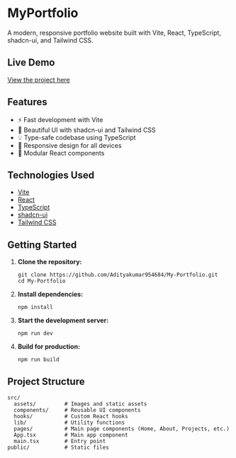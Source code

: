 # MyPortfolio

A modern, responsive portfolio website built with Vite, React, TypeScript, shadcn-ui, and Tailwind CSS.

## Live Demo

[View the project here](https://my-portfolio-three-umber-17.vercel.app
)

## Features

- ⚡ Fast development with Vite
- 🎨 Beautiful UI with shadcn-ui and Tailwind CSS
- 💡 Type-safe codebase using TypeScript
- 📱 Responsive design for all devices
- 🧩 Modular React components

## Technologies Used

- [Vite](https://vitejs.dev/)
- [React](https://react.dev/)
- [TypeScript](https://www.typescriptlang.org/)
- [shadcn-ui](https://ui.shadcn.com/)
- [Tailwind CSS](https://tailwindcss.com/)

## Getting Started

1. **Clone the repository:**
	```
	git clone https://github.com/Adityakumar954684/My-Portfolio.git
	cd My-Portfolio
	```

2. **Install dependencies:**
	```
	npm install
	```

3. **Start the development server:**
	```
	npm run dev
	```

4. **Build for production:**
	```
	npm run build
	```

## Project Structure

```
src/
  assets/         # Images and static assets
  components/     # Reusable UI components
  hooks/          # Custom React hooks
  lib/            # Utility functions
  pages/          # Main page components (Home, About, Projects, etc.)
  App.tsx         # Main app component
  main.tsx        # Entry point
public/           # Static files
```






